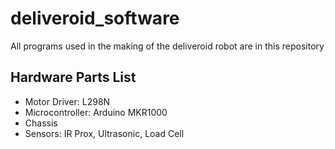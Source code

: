 # deliveroid_software
All programs used in the making of the deliveroid robot are in this repository

## Hardware Parts List
- Motor Driver: L298N
- Microcontroller: Arduino MKR1000
- Chassis
- Sensors: IR Prox, Ultrasonic, Load Cell

